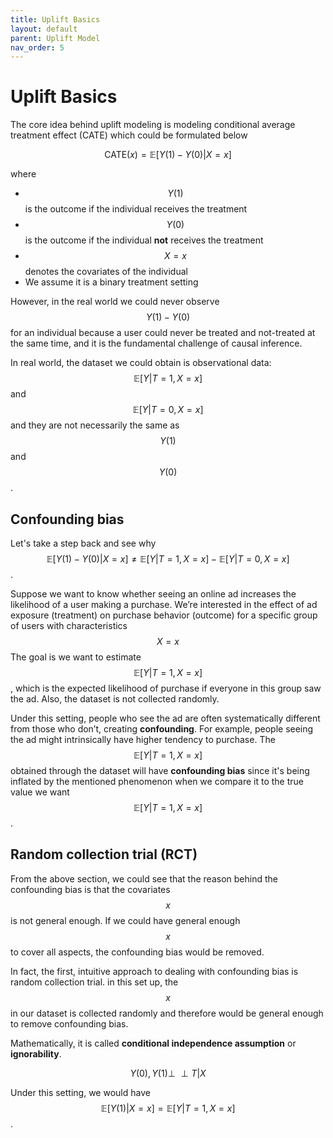 ```yaml
---
title: Uplift Basics
layout: default
parent: Uplift Model
nav_order: 5
---
```


# Uplift Basics
The core idea behind uplift modeling is modeling conditional average treatment effect (CATE) 
which could be formulated below

$$ \textrm{CATE}(x) = \mathbb{E}[Y(1) - Y(0)|X=x]$$

where
- $$Y(1)$$ is the outcome if the individual receives the treatment
- $$Y(0)$$ is the outcome if the individual **not** receives the treatment
- $$X = x$$ denotes the covariates of the individual
- We assume it is a binary treatment setting

However, in the real world we could never observe $$Y(1) - Y(0)$$ for an individual because
a user could never be treated and not-treated at the same time, and it is the fundamental challenge of causal inference.

In real world, the dataset we could obtain is 
observational data: $$\mathbb{E}[Y|T=1, X=x]$$ and $$\mathbb{E}[Y|T=0, X=x]$$
and they are not necessarily the same as $$Y(1)$$ and $$Y(0)$$.

## Confounding bias
Let's take a step back and see why $$\mathbb{E}[Y(1) - Y(0)|X=x] \neq \mathbb{E}[Y|T=1, X=x] - \mathbb{E}[Y|T=0, X=x]$$.

Suppose we want to know whether seeing an online ad increases the likelihood of a user making a purchase. 
We’re interested in the effect of ad exposure (treatment) on purchase behavior (outcome) 
for a specific group of users with characteristics $$X = x$$ The goal is we want to estimate $$\mathbb{E}[Y|T=1, X=x]$$, 
which is the expected likelihood of purchase if everyone in this group saw the ad. 
Also, the dataset is not collected randomly. 

Under this setting, people who see the ad are often systematically different from those who don’t, 
creating **confounding**. For example, people seeing the ad might intrinsically have higher tendency to purchase.
The $$\mathbb{E}[Y|T=1, X=x]$$ obtained through the dataset will have **confounding bias** 
since it's being inflated by the mentioned phenomenon 
when we compare it to the true value we want $$\mathbb{E}[Y|T=1, X=x]$$.


## Random collection trial (RCT)
From the above section, we could see that the reason behind the confounding bias is that the covariates $$x$$ is not
general enough. If we could have general enough $$x$$ to cover all aspects, the confounding bias would be removed.

In fact, the first, intuitive approach to dealing with confounding bias is random collection trial. in this set up, the
$$x$$ in our dataset is collected randomly and therefore would be general enough to remove confounding bias.

Mathematically, it is called **conditional independence assumption** or **ignorability**. 

$$
Y(0), Y(1) \perp\!\!\!\perp T | X 
$$

Under this setting, we would have $$\mathbb{E}[Y(1)|X=x] = \mathbb{E}[Y|T=1, X=x]$$.
